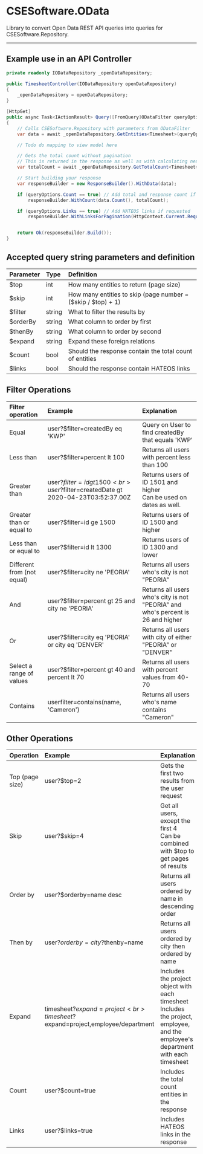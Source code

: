 # CSESoftware.OData

Library to convert Open Data REST API queries into queries for CSESoftware.Repository.

---

## Example use in an API Controller
```C#
private readonly IODataRepository _openDataRepository;

public TimesheetController(IODataRepository openDataRepository)
{
	_openDataRepository = openDataRepository;
}

[HttpGet]
public async Task<IActionResult> Query([FromQuery]ODataFilter queryOptions)
{
	// Calls CSESoftware.Repository with parameters from ODataFilter 
	var data = await _openDataRepository.GetEntities<Timesheet>(queryOptions);

	// Todo do mapping to view model here

	// Gets the total count without pagination 
	// This is returned in the response as well as with calculating next/last page links
	var totalCount = await _openDataRepository.GetTotalCount<Timesheet>(queryOptions);

	// Start building your response 
	var responseBuilder = new ResponseBuilder().WithData(data);

	if (queryOptions.Count == true) // Add total and response count if requested
		responseBuilder.WithCount(data.Count(), totalCount);

	if (queryOptions.Links == true) // Add HATEOS links if requested
		responseBuilder.WithLinksForPagination(HttpContext.Current.Request.Url.AbsoluteUri, HttpContext.Request.Method, queryOptions.Skip, queryOptions.Take, totalCount);


	return Ok(responseBuilder.Build());
}
```


## Accepted query string parameters and definition

| Parameter | Type   | Definition                                                   |
|:----------|:-------|:-------------------------------------------------------------|
| $top      | int    | How many entities to return (page size)                      |
| $skip     | int    | How many entities to skip (page number = ($skip / $top) + 1) |
| $filter   | string | What to filter the results by                                |
| $orderBy  | string | What column to order by first                                |
| $thenBy   | string | What column to order by second                               |
| $expand   | string | Expand these foreign relations                               |
| $count    | bool   | Should the response contain the total count of entities      |
| $links    | bool   | Should the response contain HATEOS links                     |


## Filter Operations

| Filter operation           | Example                                                                          | Explanation                                                                     |
|:---------------------------|:---------------------------------------------------------------------------------|:--------------------------------------------------------------------------------|
| Equal                      | user?$filter=createdBy eq 'KWP'                                                  | Query on User to find createdBy that equals 'KWP'                               |
| Less than                  | user?$filter=percent lt 100                                                      | Returns all users with percent less than 100                                    |
| Greater than               | user?$filter=id gt 1500 <br> user?$filter=createdDate gt 2020-04-23T03:52:37.00Z | Returns users of ID 1501 and higher <br> Can be used on dates as well.          |
| Greater than or equal to   | user?$filter=id ge 1500                                                          | Returns users of ID 1500 and higher                                             |
| Less than or equal to      | user?$filter=id lt 1300                                                          | Returns users of ID 1300 and lower                                              |
| Different from (not equal) | user?$filter=city ne 'PEORIA'                                                    | Returns all users who's city is not "PEORIA"                                    |
| And                        | user?$filter=percent gt 25 and city ne 'PEORIA'                                  | Returns all users who's city is not "PEORIA" and who's percent is 26 and higher |
| Or                         | user?$filter=city eq 'PEORIA' or city eq 'DENVER'                                | Returns all users with city of either "PEORIA" or "DENVER"                      |
| Select a range of values   | user?$filter=percent gt 40 and percent lt 70                                     | Returns all users with percent values from 40-70                                |
| Contains                   | userfilter=contains(name, 'Cameron')                                             | Returns all users who's name contains "Cameron"                                 |


## Other Operations

| Operation       | Example                                                                      | Explanation                                                                                                                             |
|:----------------|:-----------------------------------------------------------------------------|:----------------------------------------------------------------------------------------------------------------------------------------|
| Top (page size) | user?$top=2                                                                  | Gets the first two results from the user request                                                                                        |
| Skip            | user?$skip=4                                                                 | Get all users, except the first 4 <br> Can be combined with $top to get pages of results                                                |
| Order by        | user?$orderby=name desc                                                      | Returns all users ordered by name in descending order                                                                                   |
| Then by         | user?$orderby=city?$thenby=name                                              | Returns all users ordered by city then ordered by name                                                                                  |
| Expand          | timesheet?$expand=project <br> timesheet?$expand=project,employee/department | Includes the project object with each timesheet <br> Includes the project, employee,  and the employee's department with each timesheet |
| Count           | user?$count=true                                                             | Includes the total count entities in the response                                                                                       |
| Links           | user?$links=true                                                             | Includes HATEOS links in the response                                                                                                   |
